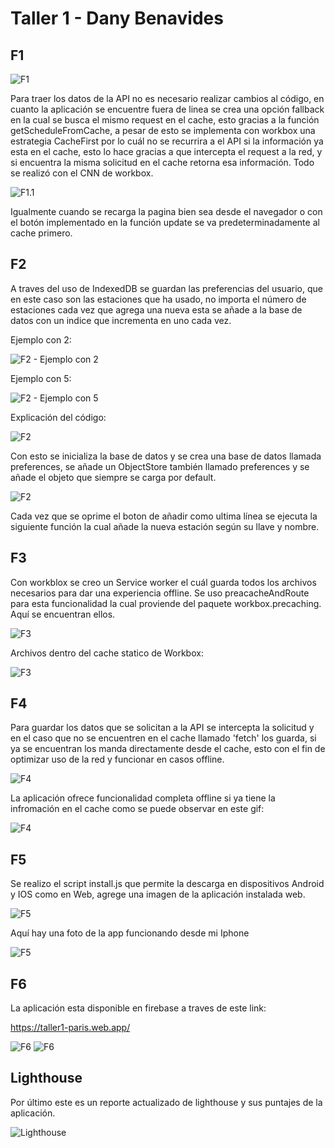 # Taller 1 - Dany Benavides
## F1

![F1](/readmeImages/f1.png)

Para traer los datos de la API no es necesario realizar cambios al código, en cuanto la aplicación se encuentre fuera de linea se crea una opción fallback en la cual se busca el mismo request en el cache, esto gracias a la función getScheduleFromCache, a pesar de esto se implementa con workbox una estrategia CacheFirst por lo cuál no se recurrira a el API si la información ya esta en el cache, esto lo hace gracias a que intercepta el request a la red, y si encuentra la misma solicitud en el cache retorna esa información. Todo se realizó con el CNN de workbox.

![F1.1](/readmeImages/f1.2.png)

Igualmente cuando se recarga la pagina bien sea desde el navegador o con el botón implementado en la función update se va predeterminadamente al cache primero.

## F2

A traves del uso de IndexedDB se guardan las preferencias del usuario, que en este caso son las estaciones que ha usado, no importa el número de estaciones cada vez que agrega una nueva esta se añade a la base de datos con un indice que incrementa en uno cada vez.

Ejemplo con 2:

![F2 - Ejemplo con 2](/readmeImages/f2.png)

Ejemplo con 5:

![F2 - Ejemplo con 5](/readmeImages/f2.2.png)

Explicación del código:

![F2](/readmeImages/f2.3.png)

Con esto se inicializa la base de datos y se crea una base de datos llamada preferences, se añade un ObjectStore también llamado preferences y se añade el objeto que siempre se carga por default.

![F2](/readmeImages/f2.4.png)

Cada vez que se oprime el boton de añadir como ultima línea se ejecuta la siguiente función la cual añade la nueva estación según su llave y nombre.

## F3

Con workblox se creo un Service worker el cuál guarda todos los archivos necesarios para dar una experiencia offline. Se uso  preacacheAndRoute para esta funcionalidad la cual proviende del paquete workbox.precaching. Aquí se encuentran ellos.

![F3](/readmeImages/f3.2.png)

Archivos dentro del cache statico de Workbox:

![F3](/readmeImages/f3.png)

## F4

Para guardar los datos que se solicitan a la API se intercepta la solicitud y en el caso que no se encuentren en el cache llamado 'fetch' los guarda, si ya se encuentran los manda directamente desde el cache, esto con el fin de optimizar uso de la red y funcionar en casos offline.

![F4](/readmeImages/f4.png)

La aplicación ofrece funcionalidad completa offline si ya tiene la infromación en el cache como se puede observar en este gif:

![F4](https://media.giphy.com/media/icJCgqSQvPXFxLU1Cu/giphy.gif)

## F5

Se realizo el script install.js que permite la descarga en dispositivos Android y IOS como en Web, agrege una imagen de la aplicación instalada web.

![F5](/readmeImages/f5.png)

Aquí hay una foto de la app funcionando desde mi Iphone

![F5](/readmeImages/f5.2.PNG.png)

 
## F6

La aplicación esta disponible en firebase a traves de este link:

https://taller1-paris.web.app/

![F6](/readmeImages/f6.png)
![F6](/readmeImages/f6.2.png)

## Lighthouse

Por último este es un reporte actualizado de lighthouse y sus puntajes de la aplicación.

![Lighthouse](/readmeImages/lighthousefinal.png)

